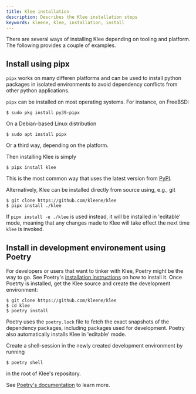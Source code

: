 ```yaml
---
title: Klee installation
description: Describes the Klee installation steps
keywords: kleene, klee, installation, install
---
```


There are several ways of installing Klee depending on tooling and platform.
The following provides a couple of examples.

## Install using pipx

`pipx` works on many differen platforms and can be used to install python packages
in isolated environments to avoid dependency conflicts from other python applications.

`pipx` can be installed on most operating systems. For instance, on FreeBSD:

```console
$ sudo pkg install py39-pipx
```

On a Debian-based Linux distribution

```console
$ sudo apt install pipx
```

Or a third way, depending on the platform.

Then installing Klee is simply

```console
$ pipx install klee
```

This is the most common way that uses the latest version from
[PyPI](https://pypi.org/).

Alternatively, Klee can be installed directly from source using, e.g.,
git

```console
$ git clone https://github.com/kleene/klee
$ pipx install ./klee
```

If `pipx install -e ./klee` is used instead, it will be installed in 'editable'
mode, meaning that any changes made to Klee will take effect the next time `klee`
is invoked.


## Install in development environement using Poetry

For developers or users that want to tinker with Klee, Poetry might be the way
to go. See Poetry's [installation instructions](https://python-poetry.org/docs/#installation)
on how to install it. Once Poetrty is installed, get the Klee source and create the
development environment:

```console
$ git clone https://github.com/kleene/klee
$ cd klee
$ poetry install
```

Poetry uses the `poetry.lock` file to fetch the exact snapshots of the dependency packages,
including packages used for development. Poetry also automatically installs Klee in 'editable' mode.

Create a shell-session in the newly created development environment by running

```console
$ poetry shell
```

in the root of Klee's repository.

See [Poetry's documentation](https://python-poetry.org/docs/) to learn more.
